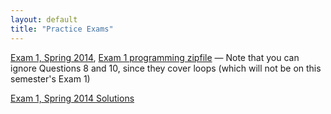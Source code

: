 ```yaml
---
layout: default
title: "Practice Exams"
---
```


[Exam 1, Spring 2014](cs101-spring2014-exam1.pdf), [Exam 1 programming zipfile](CS101_Exam1.zip) &mdash; Note that you can ignore Questions 8 and 10, since they cover loops (which will not be on this semester's Exam 1)

[Exam 1, Spring 2014 Solutions](cs101-spring2014-exam1-solutions.pdf)



<!--
[Exam 2, Spring 2014](cs101-spring2014-exam2.pdf), [Exam 2 programming zipfile](CS101_Exam2.zip) &mdash; Note that you can ignore Questions 2, 3, 5, and 12, since they cover functions.  *However*, please do try questions 8 and 10 from practice exam 1.

[Exam 3, Spring 2014](cs101-spring2014-exam3.pdf), [Exam 3 programming zipfile](CS101_Exam3.zip) &mdash; Note that you can ignore Questions 7, 8, 9, and 14.  *However*, please do try Questions 2, 3, 5, and 12 from practice exam 2.

[Exam 4, Spring 2014](cs101-spring2014-exam4.pdf), [Exam 4 programming zipfile](CS101_Exam4.zip) &mdash; Try all of the questions, and don't forget to try Questions 7, 8, 9, and 14 from Exam 3 as well.
-->